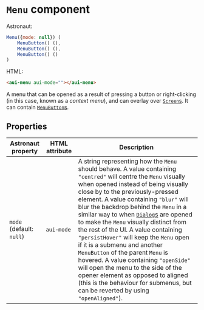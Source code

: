 # `Menu` component
Astronaut:
```javascript
Menu({mode: null}) (
    MenuButton() (),
    MenuButton() (),
    MenuButton() ()
)
```

HTML:
```html
<aui-menu aui-mode=""></aui-menu>
```

A menu that can be opened as a result of pressing a button or right-clicking (in this case, known as a _context menu_), and can overlay over [`Screen`s](reference/components/screen.md). It can contain [`MenuButton`s](reference/components/menubutton.md).

## Properties
| Astronaut property | HTML attribute | Description |
|---|---|---|
| `mode` (default: `null`) | `aui-mode` | A string representing how the `Menu` should behave. A value containing `"centred"` will centre the `Menu` visually when opened instead of being visually close by to the previously-pressed element. A value containing `"blur"` will blur the backdrop behind the `Menu` in a similar way to when [`Dialog`s](reference/components/dialog.md) are opened to make the `Menu` visually distinct from the rest of the UI. A value containing `"persistHover"` will keep the `Menu` open if it is a submenu and another `MenuButton` of the parent `Menu` is hovered. A value containing `"openSide"` will open the menu to the side of the opener element as opposed to aligned (this is the behaviour for submenus, but can be reverted by using `"openAligned"`). |